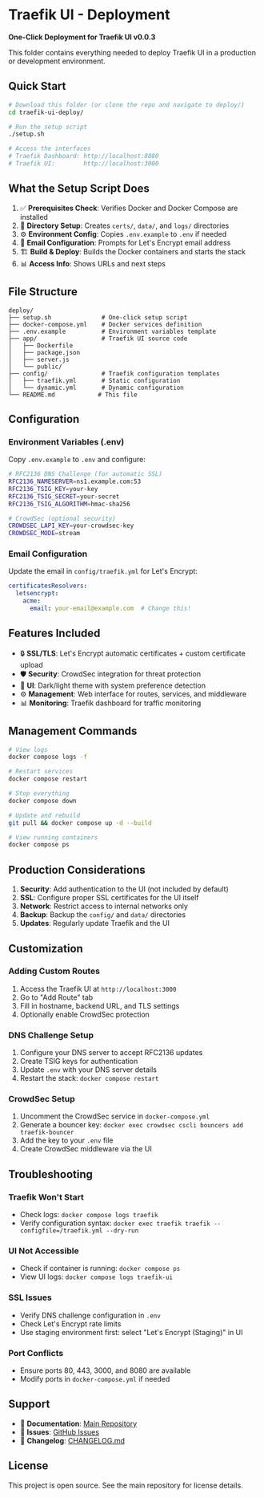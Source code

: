 # Traefik UI - Deployment

**One-Click Deployment for Traefik UI v0.0.3**

This folder contains everything needed to deploy Traefik UI in a production or development environment.

## Quick Start

```bash
# Download this folder (or clone the repo and navigate to deploy/)
cd traefik-ui-deploy/

# Run the setup script
./setup.sh

# Access the interfaces
# Traefik Dashboard: http://localhost:8080
# Traefik UI:        http://localhost:3000
```

## What the Setup Script Does

1. ✅ **Prerequisites Check**: Verifies Docker and Docker Compose are installed
2. 📁 **Directory Setup**: Creates `certs/`, `data/`, and `logs/` directories
3. ⚙️ **Environment Config**: Copies `.env.example` to `.env` if needed
4. 📧 **Email Configuration**: Prompts for Let's Encrypt email address
5. 🏗️ **Build & Deploy**: Builds the Docker containers and starts the stack
6. 📊 **Access Info**: Shows URLs and next steps

## File Structure

```
deploy/
├── setup.sh              # One-click setup script
├── docker-compose.yml    # Docker services definition
├── .env.example          # Environment variables template
├── app/                  # Traefik UI source code
│   ├── Dockerfile
│   ├── package.json
│   ├── server.js
│   └── public/
├── config/               # Traefik configuration templates
│   ├── traefik.yml       # Static configuration
│   └── dynamic.yml       # Dynamic configuration
└── README.md            # This file
```

## Configuration

### Environment Variables (.env)

Copy `.env.example` to `.env` and configure:

```bash
# RFC2136 DNS Challenge (for automatic SSL)
RFC2136_NAMESERVER=ns1.example.com:53
RFC2136_TSIG_KEY=your-key
RFC2136_TSIG_SECRET=your-secret
RFC2136_TSIG_ALGORITHM=hmac-sha256

# CrowdSec (optional security)
CROWDSEC_LAPI_KEY=your-crowdsec-key
CROWDSEC_MODE=stream
```

### Email Configuration

Update the email in `config/traefik.yml` for Let's Encrypt:

```yaml
certificatesResolvers:
  letsencrypt:
    acme:
      email: your-email@example.com  # Change this!
```

## Features Included

- 🔒 **SSL/TLS**: Let's Encrypt automatic certificates + custom certificate upload
- 🛡️ **Security**: CrowdSec integration for threat protection
- 🎨 **UI**: Dark/light theme with system preference detection
- ⚙️ **Management**: Web interface for routes, services, and middleware
- 📊 **Monitoring**: Traefik dashboard for traffic monitoring

## Management Commands

```bash
# View logs
docker compose logs -f

# Restart services
docker compose restart

# Stop everything
docker compose down

# Update and rebuild
git pull && docker compose up -d --build

# View running containers
docker compose ps
```

## Production Considerations

1. **Security**: Add authentication to the UI (not included by default)
2. **SSL**: Configure proper SSL certificates for the UI itself
3. **Network**: Restrict access to internal networks only
4. **Backup**: Backup the `config/` and `data/` directories
5. **Updates**: Regularly update Traefik and the UI

## Customization

### Adding Custom Routes

1. Access the Traefik UI at `http://localhost:3000`
2. Go to "Add Route" tab
3. Fill in hostname, backend URL, and TLS settings
4. Optionally enable CrowdSec protection

### DNS Challenge Setup

1. Configure your DNS server to accept RFC2136 updates
2. Create TSIG keys for authentication
3. Update `.env` with your DNS server details
4. Restart the stack: `docker compose restart`

### CrowdSec Setup

1. Uncomment the CrowdSec service in `docker-compose.yml`
2. Generate a bouncer key: `docker exec crowdsec cscli bouncers add traefik-bouncer`
3. Add the key to your `.env` file
4. Create CrowdSec middleware via the UI

## Troubleshooting

### Traefik Won't Start
- Check logs: `docker compose logs traefik`
- Verify configuration syntax: `docker exec traefik traefik --configfile=/traefik.yml --dry-run`

### UI Not Accessible
- Check if container is running: `docker compose ps`
- View UI logs: `docker compose logs traefik-ui`

### SSL Issues
- Verify DNS challenge configuration in `.env`
- Check Let's Encrypt rate limits
- Use staging environment first: select "Let's Encrypt (Staging)" in UI

### Port Conflicts
- Ensure ports 80, 443, 3000, and 8080 are available
- Modify ports in `docker-compose.yml` if needed

## Support

- 📖 **Documentation**: [Main Repository](https://github.com/nulluserid/traefik-ui)
- 🐛 **Issues**: [GitHub Issues](https://github.com/nulluserid/traefik-ui/issues)
- 📝 **Changelog**: [CHANGELOG.md](https://github.com/nulluserid/traefik-ui/blob/master/CHANGELOG.md)

## License

This project is open source. See the main repository for license details.